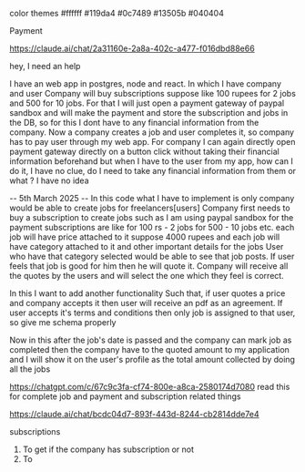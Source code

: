 

color themes
#ffffff
#119da4
#0c7489
#13505b
#040404







Payment

https://claude.ai/chat/2a31160e-2a8a-402c-a477-f016dbd88e66


hey, I need an help

I have an web app in postgres, node and react. In which I have company and user 
Company will buy subscriptions suppose like 100 rupees for 2 jobs and 500 for 10 jobs. 
For that I will just open a payment gateway of paypal sandbox and will make the payment and store the subscription and jobs in the DB, so for this I dont have to any
financial information from the company.
Now a company creates a job and user completes it, so company has to pay user through my web app.
For company I can again directly open payment gateway directly on a button click without taking their financial information beforehand
but when I have to the user from my app, how can I do it, I have no clue, do I need to take any financial information from them or what ? I have no idea


-- 5th March 2025 -- 
In this code what I have to implement is only company would be able to create jobs for freelancers[users]
Company first needs to buy a subscription to create jobs such as I am using paypal sandbox for the payment subscriptions are like for 100 rs - 2 jobs for 500 - 10 jobs etc.
each job will have price attached to it suppose 4000 rupees and each job will have category attached to it and other important details for the jobs
User who have that category selected would be able to see that job posts.
If user feels that job is good for him then he will quote it. Company will receive all the quotes by the users and will select the one which they feel is correct.


In this I want to add another functionality Such that, if user quotes a price and company accepts it then user will receive an pdf as an agreement. If user accepts it's terms and conditions then only job is assigned to that user, so give me schema properly

Now in this after the job's date is passed and the company can mark job as completed then the company have to the quoted amount to my application and I will show it on the user's profile as the total amount collected by doing all the jobs

https://chatgpt.com/c/67c9c3fa-cf74-800e-a8ca-2580174d7080
read this for complete job and payment and subscription related things


https://claude.ai/chat/bcdc04d7-893f-443d-8244-cb2814dde7e4

subscriptions

1. To get if the company has subscription or not
2. To 